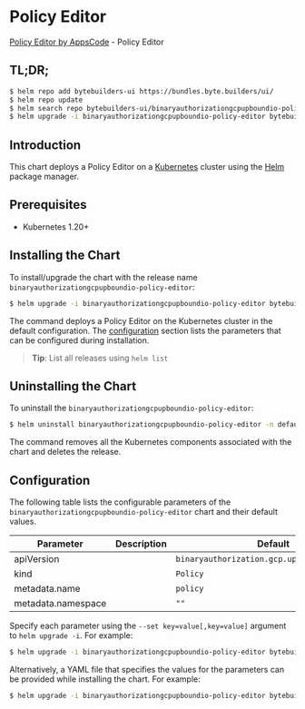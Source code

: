 # Policy Editor

[Policy Editor by AppsCode](https://byte.builders) - Policy Editor

## TL;DR;

```bash
$ helm repo add bytebuilders-ui https://bundles.byte.builders/ui/
$ helm repo update
$ helm search repo bytebuilders-ui/binaryauthorizationgcpupboundio-policy-editor --version=v0.4.18
$ helm upgrade -i binaryauthorizationgcpupboundio-policy-editor bytebuilders-ui/binaryauthorizationgcpupboundio-policy-editor -n default --create-namespace --version=v0.4.18
```

## Introduction

This chart deploys a Policy Editor on a [Kubernetes](http://kubernetes.io) cluster using the [Helm](https://helm.sh) package manager.

## Prerequisites

- Kubernetes 1.20+

## Installing the Chart

To install/upgrade the chart with the release name `binaryauthorizationgcpupboundio-policy-editor`:

```bash
$ helm upgrade -i binaryauthorizationgcpupboundio-policy-editor bytebuilders-ui/binaryauthorizationgcpupboundio-policy-editor -n default --create-namespace --version=v0.4.18
```

The command deploys a Policy Editor on the Kubernetes cluster in the default configuration. The [configuration](#configuration) section lists the parameters that can be configured during installation.

> **Tip**: List all releases using `helm list`

## Uninstalling the Chart

To uninstall the `binaryauthorizationgcpupboundio-policy-editor`:

```bash
$ helm uninstall binaryauthorizationgcpupboundio-policy-editor -n default
```

The command removes all the Kubernetes components associated with the chart and deletes the release.

## Configuration

The following table lists the configurable parameters of the `binaryauthorizationgcpupboundio-policy-editor` chart and their default values.

|     Parameter      | Description |                         Default                         |
|--------------------|-------------|---------------------------------------------------------|
| apiVersion         |             | <code>binaryauthorization.gcp.upbound.io/v1beta1</code> |
| kind               |             | <code>Policy</code>                                     |
| metadata.name      |             | <code>policy</code>                                     |
| metadata.namespace |             | <code>""</code>                                         |


Specify each parameter using the `--set key=value[,key=value]` argument to `helm upgrade -i`. For example:

```bash
$ helm upgrade -i binaryauthorizationgcpupboundio-policy-editor bytebuilders-ui/binaryauthorizationgcpupboundio-policy-editor -n default --create-namespace --version=v0.4.18 --set apiVersion=binaryauthorization.gcp.upbound.io/v1beta1
```

Alternatively, a YAML file that specifies the values for the parameters can be provided while
installing the chart. For example:

```bash
$ helm upgrade -i binaryauthorizationgcpupboundio-policy-editor bytebuilders-ui/binaryauthorizationgcpupboundio-policy-editor -n default --create-namespace --version=v0.4.18 --values values.yaml
```
